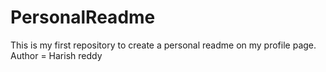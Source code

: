 # PersonalReadme
This is my first repository to create a personal readme on my profile page.
<br>
Author = Harish reddy
